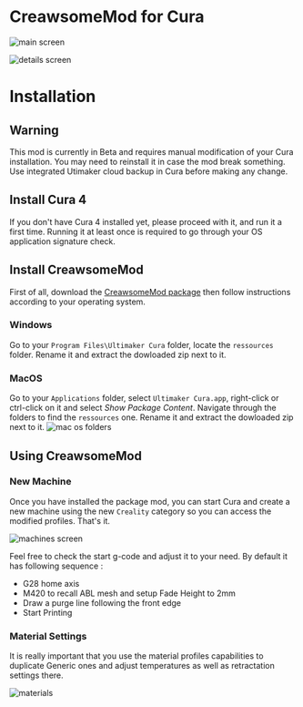 # CreawsomeMod for Cura

![main screen](https://github.com/trouch/CreawsomeMod/raw/master/doc/screen-main.png)

![details screen](https://github.com/trouch/CreawsomeMod/raw/master/doc/screen-details.png)


# Installation

## Warning
This mod is currently in Beta and requires manual modification of your Cura installation. You may need to reinstall it in case the mod break something. Use integrated Utimaker cloud backup in Cura before making any change.

## Install Cura 4
If you don't have Cura 4 installed yet, please proceed with it, and run it a first time. Running it at least once is required to go through your OS application signature check.

## Install CreawsomeMod
First of all, download the [CreawsomeMod package](https://github.com/trouch/CreawsomeMod/releases/download/20190408-0.1.0/CreawsomeMod-0.1.zip) then follow instructions according to your operating system. 

### Windows
Go to your `Program Files\Ultimaker Cura` folder, locate the `ressources` folder. Rename it and extract the dowloaded zip next to it.

### MacOS
Go to your `Applications` folder, select `Ultimaker Cura.app`, right-click or ctrl-click on it and select _Show Package Content_.
Navigate through the folders to find the `ressources` one. Rename it and extract the dowloaded zip next to it.
![mac os folders](https://github.com/trouch/CreawsomeMod/raw/master/doc/macos.png)

## Using CreawsomeMod

### New Machine
Once you have installed the package mod, you can start Cura and create a new machine using the new `Creality` category so you can access the modified profiles. That's it.

![machines screen](https://github.com/trouch/CreawsomeMod/raw/master/doc/screen-add-machine.png)

Feel free to check the start g-code and adjust it to your need. By default it has following sequence :
- G28 home axis
- M420 to recall ABL mesh and setup Fade Height to 2mm
- Draw a purge line following the front edge
- Start Printing

### Material Settings
It is really important that you use the material profiles capabilities to duplicate Generic ones and adjust temperatures as well as retractation settings there.

![materials](https://github.com/trouch/CreawsomeMod/raw/master/doc/screen-materials.png)
